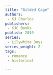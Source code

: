 ```yaml
---
title: "Gilded Cage"
authors: 
 - KJ Charles
publishers:
 - KJC Books
publish: 2019
series:
 - Lilywhite Boys
series_weight: 2
tags: 
 - romance
 - historical

---
```


